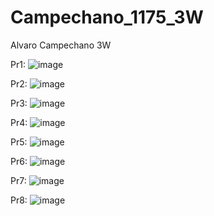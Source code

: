# Campechano_1175_3W
Alvaro Campechano 3W

Pr1:
![image](https://github.com/user-attachments/assets/b56dd13f-1616-453b-b81b-736fff6a60e9)

Pr2:
![image](https://github.com/user-attachments/assets/e898403b-b638-4950-8ce3-eabe36d277a9)

Pr3:
![image](https://github.com/user-attachments/assets/5dd246e1-080b-4348-acd4-b4a34510c315)

Pr4:
![image](https://github.com/user-attachments/assets/b5faddf8-4336-45b8-9ede-9fb49b376a6f)

Pr5:
![image](https://github.com/user-attachments/assets/f477f1ad-4301-4d85-976e-116c97ddf5da)

Pr6:
![image](https://github.com/user-attachments/assets/8ff8210b-0b97-4fa6-8976-5ac6dd80026d)

Pr7:
![image](https://github.com/user-attachments/assets/741ba433-b87a-43a1-8664-ae6be5d9d780)

Pr8:
![image](https://github.com/user-attachments/assets/3dc0847d-efdb-485d-99ed-fbba8dc3f8b6)


